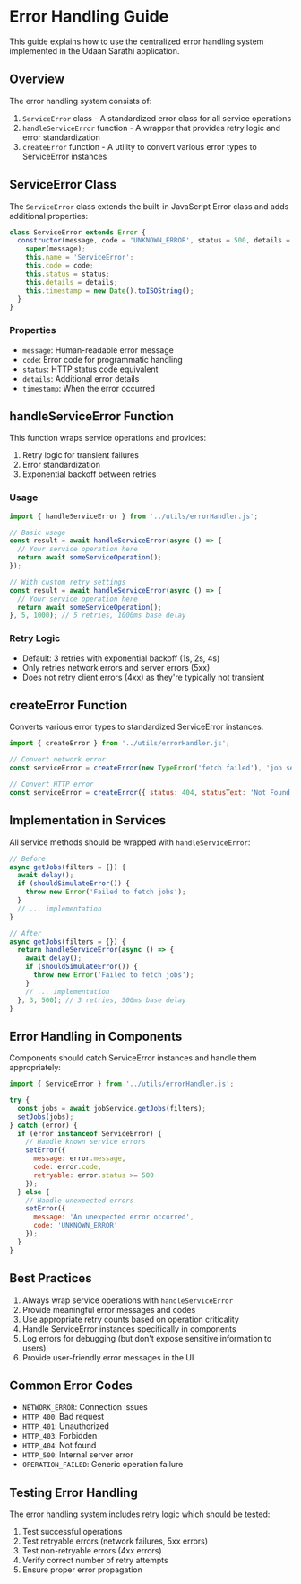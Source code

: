 # Error Handling Guide

This guide explains how to use the centralized error handling system implemented in the Udaan Sarathi application.

## Overview

The error handling system consists of:

1. `ServiceError` class - A standardized error class for all service operations
2. `handleServiceError` function - A wrapper that provides retry logic and error standardization
3. `createError` function - A utility to convert various error types to ServiceError instances

## ServiceError Class

The `ServiceError` class extends the built-in JavaScript Error class and adds additional properties:

```javascript
class ServiceError extends Error {
  constructor(message, code = 'UNKNOWN_ERROR', status = 500, details = null) {
    super(message);
    this.name = 'ServiceError';
    this.code = code;
    this.status = status;
    this.details = details;
    this.timestamp = new Date().toISOString();
  }
}
```

### Properties

- `message`: Human-readable error message
- `code`: Error code for programmatic handling
- `status`: HTTP status code equivalent
- `details`: Additional error details
- `timestamp`: When the error occurred

## handleServiceError Function

This function wraps service operations and provides:

1. Retry logic for transient failures
2. Error standardization
3. Exponential backoff between retries

### Usage

```javascript
import { handleServiceError } from '../utils/errorHandler.js';

// Basic usage
const result = await handleServiceError(async () => {
  // Your service operation here
  return await someServiceOperation();
});

// With custom retry settings
const result = await handleServiceError(async () => {
  // Your service operation here
  return await someServiceOperation();
}, 5, 1000); // 5 retries, 1000ms base delay
```

### Retry Logic

- Default: 3 retries with exponential backoff (1s, 2s, 4s)
- Only retries network errors and server errors (5xx)
- Does not retry client errors (4xx) as they're typically not transient

## createError Function

Converts various error types to standardized ServiceError instances:

```javascript
import { createError } from '../utils/errorHandler.js';

// Convert network error
const serviceError = createError(new TypeError('fetch failed'), 'job service');

// Convert HTTP error
const serviceError = createError({ status: 404, statusText: 'Not Found' }, 'candidate service');
```

## Implementation in Services

All service methods should be wrapped with `handleServiceError`:

```javascript
// Before
async getJobs(filters = {}) {
  await delay();
  if (shouldSimulateError()) {
    throw new Error('Failed to fetch jobs');
  }
  // ... implementation
}

// After
async getJobs(filters = {}) {
  return handleServiceError(async () => {
    await delay();
    if (shouldSimulateError()) {
      throw new Error('Failed to fetch jobs');
    }
    // ... implementation
  }, 3, 500); // 3 retries, 500ms base delay
}
```

## Error Handling in Components

Components should catch ServiceError instances and handle them appropriately:

```javascript
import { ServiceError } from '../utils/errorHandler.js';

try {
  const jobs = await jobService.getJobs(filters);
  setJobs(jobs);
} catch (error) {
  if (error instanceof ServiceError) {
    // Handle known service errors
    setError({
      message: error.message,
      code: error.code,
      retryable: error.status >= 500
    });
  } else {
    // Handle unexpected errors
    setError({
      message: 'An unexpected error occurred',
      code: 'UNKNOWN_ERROR'
    });
  }
}
```

## Best Practices

1. Always wrap service operations with `handleServiceError`
2. Provide meaningful error messages and codes
3. Use appropriate retry counts based on operation criticality
4. Handle ServiceError instances specifically in components
5. Log errors for debugging (but don't expose sensitive information to users)
6. Provide user-friendly error messages in the UI

## Common Error Codes

- `NETWORK_ERROR`: Connection issues
- `HTTP_400`: Bad request
- `HTTP_401`: Unauthorized
- `HTTP_403`: Forbidden
- `HTTP_404`: Not found
- `HTTP_500`: Internal server error
- `OPERATION_FAILED`: Generic operation failure

## Testing Error Handling

The error handling system includes retry logic which should be tested:

1. Test successful operations
2. Test retryable errors (network failures, 5xx errors)
3. Test non-retryable errors (4xx errors)
4. Verify correct number of retry attempts
5. Ensure proper error propagation